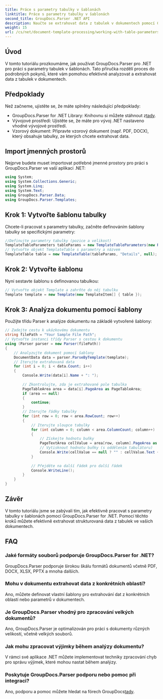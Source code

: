 ```yaml
---
title: Práce s parametry tabulky v šablonách
linktitle: Práce s parametry tabulky v šablonách
second_title: GroupDocs.Parser .NET API
description: Naučte se extrahovat data z tabulek v dokumentech pomocí GroupDocs.Parser for .NET. Podrobný průvodce pro použití parametrů tabulky.
weight: 15
url: /cs/net/document-template-processing/working-with-table-parameters-in-templates/
---
```

## Úvod
V tomto tutoriálu prozkoumáme, jak používat GroupDocs.Parser pro .NET pro práci s parametry tabulek v šablonách. Tato příručka rozdělí proces do podrobných pokynů, které vám pomohou efektivně analyzovat a extrahovat data z tabulek v dokumentech.
## Předpoklady
Než začneme, ujistěte se, že máte splněny následující předpoklady:
-  GroupDocs.Parser for .NET Library: Knihovnu si můžete stáhnout z[tady](https://releases.groupdocs.com/parser/net/).
- Vývojové prostředí: Ujistěte se, že máte pro vývoj .NET nastaveno vhodné vývojové prostředí.
- Vzorový dokument: Připravte vzorový dokument (např. PDF, DOCX), který obsahuje tabulky, ze kterých chcete extrahovat data.

## Import jmenných prostorů
Nejprve budete muset importovat potřebné jmenné prostory pro práci s GroupDocs.Parser ve vaší aplikaci .NET:
```csharp
using System;
using System.Collections.Generic;
using System.Linq;
using System.Text;
using GroupDocs.Parser.Data;
using GroupDocs.Parser.Templates;
```
## Krok 1: Vytvořte šablonu tabulky
Chcete-li pracovat s parametry tabulky, začněte definováním šablony tabulky se specifickými parametry:
```csharp
//Definujte parametry tabulky (pozice a velikost)
TemplateTableParameters tableParams = new TemplateTableParameters(new Rectangle(new Point(35, 320), new Size(530, 55)), null);
// Vytvořte objekt TemplateTable s parametry a názvem
TemplateTable table = new TemplateTable(tableParams, "Details", null);
```
## Krok 2: Vytvořte šablonu
Nyní sestavte šablonu s definovanou tabulkou:
```csharp
// Vytvořte objekt Template a zahrňte do něj tabulku
Template template = new Template(new TemplateItem[] { table });
```
## Krok 3: Analýza dokumentu pomocí šablony
Použijte třídu Parser k analýze dokumentu na základě vytvořené šablony:
```csharp
// Zadejte cestu k ukázkovému dokumentu
string filePath = "Your Sample File Path";
// Vytvořte instanci třídy Parser s cestou k dokumentu
using (Parser parser = new Parser(filePath))
{
    // Analyzujte dokument pomocí šablony
    DocumentData data = parser.ParseByTemplate(template);
    // Iterujte extrahovaná data
    for (int i = 0; i < data.Count; i++)
    {
        Console.Write(data[i].Name + ": ");
        
        // Zkontrolujte, zda je extrahované pole tabulka
        PageTableArea area = data[i].PageArea as PageTableArea;
        if (area == null)
        {
            continue;
        }
        // Iterujte řádky tabulky
        for (int row = 0; row < area.RowCount; row++)
        {
            // Iterujte sloupce tabulky
            for (int column = 0; column < area.ColumnCount; column++)
            {
                // Získejte hodnotu buňky
                PageTextArea cellValue = area[row, column].PageArea as PageTextArea;
                // Vytisknout hodnotu buňky (s oddělením tabulátoru)
                Console.Write(cellValue == null ? "" : cellValue.Text + "\t");
            }
            
            // Přejděte na další řádek pro další řádek
            Console.WriteLine();
        }
    }
}
```

## Závěr
V tomto tutoriálu jsme se zabývali tím, jak efektivně pracovat s parametry tabulky v šablonách pomocí GroupDocs.Parser for .NET. Pomocí těchto kroků můžete efektivně extrahovat strukturovaná data z tabulek ve vašich dokumentech.

## FAQ
### Jaké formáty souborů podporuje GroupDocs.Parser for .NET?
GroupDocs.Parser podporuje širokou škálu formátů dokumentů včetně PDF, DOCX, XLSX, PPTX a mnoha dalších.
### Mohu v dokumentu extrahovat data z konkrétních oblastí?
Ano, můžete definovat vlastní šablony pro extrahování dat z konkrétních oblastí nebo parametrů v dokumentech.
### Je GroupDocs.Parser vhodný pro zpracování velkých dokumentů?
Ano, GroupDocs.Parser je optimalizován pro práci s dokumenty různých velikostí, včetně velkých souborů.
### Jak mohu zpracovat výjimky během analýzy dokumentu?
V rámci své aplikace .NET můžete implementovat techniky zpracování chyb pro správu výjimek, které mohou nastat během analýzy.
### Poskytuje GroupDocs.Parser podporu nebo pomoc při integraci?
 Ano, podporu a pomoc můžete hledat na fórech GroupDocs[tady](https://forum.groupdocs.com/c/parser/17).